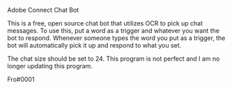 Adobe Connect Chat Bot

This is a free, open source chat bot that utilizes OCR to pick up chat messages.
To use this, put a word as a trigger and whatever you want the bot to respond. 
Whenever someone types the word you put as a trigger, the bot will automatically pick it up and respond to what you set.

The chat size should be set to 24. This program is not perfect and I am no longer updating this program.

Fro#0001
